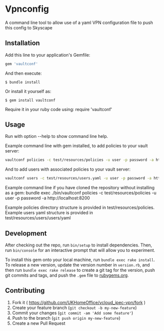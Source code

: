 # Vpnconfig
A command line tool to allow use of a yaml VPN configuration file to push this config to Skyscape

## Installation
Add this line to your application's Gemfile:

```ruby
gem 'vaultconf'
```

And then execute:

    $ bundle install

Or install it yourself as:

    $ gem install vaultconf
    
Require it in your ruby code using:
require 'vaultconf'

## Usage
Run with option --help to show command line help.

Example command line with gem installed, to add policies to your vault server:
```bash
vaultconf policies -c test/resources/policies -u user -p password -a http://localhost:8200
```
And to add users with associated policies to your vault server:
```bash
vaultconf users -c test/resources/users.yaml -u user -p password -a http://localhost:8200
```

Example command line if you have cloned the repository without installing as a gem:
bundle exec ./bin/vaultconf policies -c test/resources/policies -u user -p password -a http://localhost:8200

Example policies directory structure is provided in test/resources/policies.
Example users yaml structure is provided in test/resources/users/users/yaml

## Development

After checking out the repo, run `bin/setup` to install dependencies. Then, run `bin/console` for an interactive prompt that will allow you to experiment.

To install this gem onto your local machine, run `bundle exec rake install`. To release a new version, update the version number in `version.rb`, and then run `bundle exec rake release` to create a git tag for the version, push git commits and tags, and push the `.gem` file to [rubygems.org](https://rubygems.org).

## Contributing

1. Fork it ( https://github.com/UKHomeOffice/vcloud_ipec-vpn/fork )
2. Create your feature branch (`git checkout -b my-new-feature`)
3. Commit your changes (`git commit -am 'Add some feature'`)
4. Push to the branch (`git push origin my-new-feature`)
5. Create a new Pull Request
